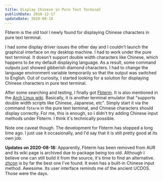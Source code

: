 ```yaml
---
title: Display Chinese in Pure Text Terminal
publishDate: 2018-12-17
updateDate: 2020-08-18
---
```


Fbterm is the old tool I newly found for displaying Chinese characters in pure text terminal.

I had some display driver issues the other day and I couldn't launch the graphical interface on my desktop machine. I had to work under the pure text terminal. It doesn't support double width characters like Chinese, which happens to be my default displaying language. As a result, some command outputs just showed gibberish diamond characters. I had to change the language environment variable temporarily so that the output was switched to English. Out of curiosity, I started looking for a solution for displaying Chinese characters in pure text terminal.

After some searching and testing, I finally got [Fbterm](https://code.google.com/archive/p/fbterm/). It is also mentioned in the [Arch Linux wiki](https://wiki.archlinux.org/index.php/Fbterm). Basically, it is another terminal emulator that "supports double width scripts like Chinese, Japanese, etc". Simply start it via the command `fbterm` in the pure text terminal, and Chinese characters should display correctly. For me, this is enough, so I didn't try adding Chinese input methods under Fbterm. I think it's technically possible.

Note one caveat though. The development for Fbterm has stopped a long time ago. I just use it occasionally, and I'd say that it is still pretty good at its own job.

**Updates on 2020-08-18:** Apparently, Fbterm has been removed from AUR and its wiki page is archived due to package being too old. Although I believe one can still build it from the source, it's time to find an alternative. [zhcon](https://aur.archlinux.org/packages/zhcon/) is by far the best one I've found. It even has a built-in Chinese input method. Awesome. Its user interface reminds me of the ancient UCDOS. Those were the days.
